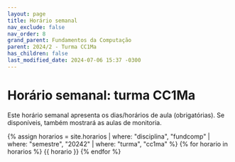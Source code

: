 ```yaml
---
layout: page
title: Horário semanal
nav_exclude: false
nav_order: 8
grand_parent: Fundamentos da Computação
parent: 2024/2 - Turma CC1Ma
has_children: false
last_modified_date: 2024-07-06 15:37 -0300
---
```


# Horário semanal: turma CC1Ma

Este horário semanal apresenta os dias/horários de aula (obrigatórias). Se
disponíveis, também mostrará as aulas de monitoria.

{% assign horarios = site.horarios
     | where: "disciplina", "fundcomp"
     | where: "semestre", "20242"
     | where: "turma", "cc1ma" %}
{% for horario in horarios %}
{{ horario }}
{% endfor %}

